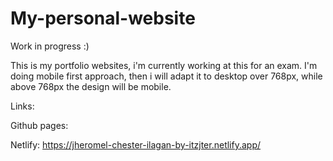 # My-personal-website

Work in progress :)

This is my portfolio websites, i'm currently working at this for an exam.
I'm doing mobile first approach, then i will adapt it to desktop over 768px, while above 768px the design will be mobile.

Links: 

Github pages:


Netlify:
https://jheromel-chester-ilagan-by-itzjter.netlify.app/
